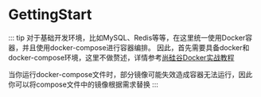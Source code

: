 # GettingStart

::: tip
对于基础开发环境，比如MySQL、Redis等等，在这里统一使用Docker容器，并且使用docker-compose进行容器编排。
因此，首先需要具备docker和docker-compose环境，这里不做赘述，详情参考[尚硅谷Docker实战教程](https://www.bilibili.com/video/BV1gr4y1U7CY/?spm_id_from=333.337.search-card.all.click)

当你运行docker-compose文件时，部分镜像可能失效造成容器无法运行，因此你可以将compose文件中的镜像根据需求替换
:::

